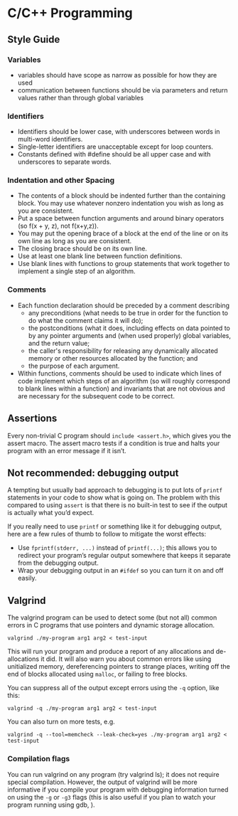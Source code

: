 # C/C++ Programming
 
## Style Guide

### Variables

- variables should have scope as narrow as possible for how they are used
- communication between functions should be via parameters and return values rather than through global variables

### Identifiers
- Identifiers should be lower case, with underscores between words in multi-word identifiers.
- Single-letter identifiers are unacceptable except for loop counters.
- Constants defined with #define should be all upper case and with underscores to separate words.

### Indentation and other Spacing
- The contents of a block should be indented further than the containing block. You may use whatever nonzero indentation you wish as long as you are consistent.
- Put a space between function arguments and around binary operators (so f(x + y, z), not f(x+y,z)). 
- You may put the opening brace of a block at the end of the line or on its own line as long as you are consistent.
- The closing brace should be on its own line.
- Use at least one blank line between function definitions.
- Use blank lines with functions to group statements that work together to implement a single step of an algorithm.

### Comments
- Each function declaration should be preceded by a comment describing
    - any preconditions (what needs to be true in order for the function to do what the comment claims it will do);
    - the postconditions (what it does, including effects on data pointed to by any pointer arguments and (when used properly) global variables, and the return value;
    - the caller's responsibility for releasing any dynamically allocated memory or other resources allocated by the function; and
    - the purpose of each argument.
- Within functions, comments should be used to indicate which lines of code implement which steps of an algorithm (so will roughly correspond to blank lines within a function) and invariants that are not obvious and are necessary for the subsequent code to be correct.

## Assertions
Every non-trivial C program should `include <assert.h>`, which gives you the assert macro. The assert macro tests if a condition is true and halts your program with an error message if it isn’t.

## Not recommended: debugging output
A tempting but usually bad approach to debugging is to put lots of `printf` statements in your code to show what is going on. The problem with this compared to using `assert` is that there is no built-in test to see if the output is actually what you’d expect. 

If you really need to use `printf` or something like it for debugging output, here are a few rules of thumb to follow to mitigate the worst effects:

- Use `fprintf(stderr, ...)` instead of `printf(...)`; this allows you to redirect your program’s regular output somewhere that keeps it separate from the debugging output.
- Wrap your debugging output in an `#ifdef` so you can turn it on and off easily.

## Valgrind
The valgrind program can be used to detect some (but not all) common errors in C programs that use pointers and dynamic storage allocation. 
```
valgrind ./my-program arg1 arg2 < test-input
```
This will run your program and produce a report of any allocations and de-allocations it did. It will also warn you about common errors like using unitialized memory, dereferencing pointers to strange places, writing off the end of blocks allocated using `malloc`, or failing to free blocks.

You can suppress all of the output except errors using the `-q` option, like this:

```
valgrind -q ./my-program arg1 arg2 < test-input
```
You can also turn on more tests, e.g.
```
valgrind -q --tool=memcheck --leak-check=yes ./my-program arg1 arg2 < test-input
```

### Compilation flags
You can run valgrind on any program (try valgrind ls); it does not require special compilation. However, the output of valgrind will be more informative if you compile your program with debugging information turned on using the `-g` or `-g3` flags (this is also useful if you plan to watch your program running using gdb, ).
